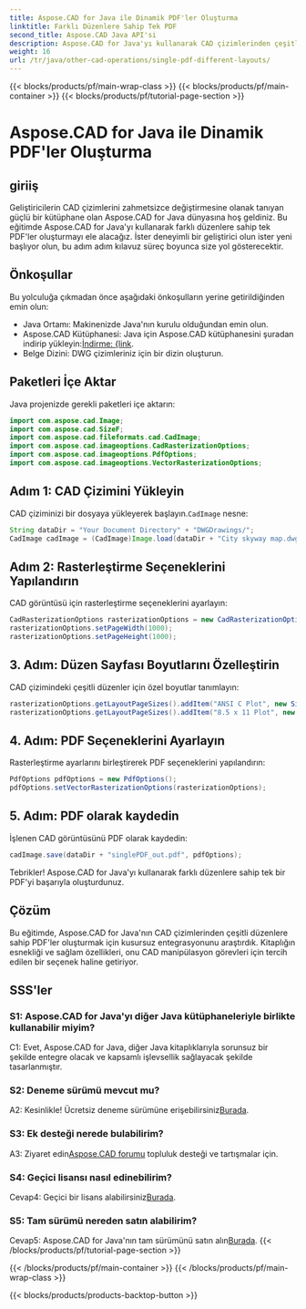 ```yaml
---
title: Aspose.CAD for Java ile Dinamik PDF'ler Oluşturma
linktitle: Farklı Düzenlere Sahip Tek PDF
second_title: Aspose.CAD Java API'si
description: Aspose.CAD for Java'yı kullanarak CAD çizimlerinden çeşitli düzenlerle etkileyici PDF'ler oluşturun. Java geliştiricileri için kolay entegrasyon ve güçlü özellikler.
weight: 16
url: /tr/java/other-cad-operations/single-pdf-different-layouts/
---
```


{{< blocks/products/pf/main-wrap-class >}}
{{< blocks/products/pf/main-container >}}
{{< blocks/products/pf/tutorial-page-section >}}

# Aspose.CAD for Java ile Dinamik PDF'ler Oluşturma

## giriiş

Geliştiricilerin CAD çizimlerini zahmetsizce değiştirmesine olanak tanıyan güçlü bir kütüphane olan Aspose.CAD for Java dünyasına hoş geldiniz. Bu eğitimde Aspose.CAD for Java'yı kullanarak farklı düzenlere sahip tek PDF'ler oluşturmayı ele alacağız. İster deneyimli bir geliştirici olun ister yeni başlıyor olun, bu adım adım kılavuz süreç boyunca size yol gösterecektir.

## Önkoşullar

Bu yolculuğa çıkmadan önce aşağıdaki önkoşulların yerine getirildiğinden emin olun:
- Java Ortamı: Makinenizde Java'nın kurulu olduğundan emin olun.
-  Aspose.CAD Kütüphanesi: Java için Aspose.CAD kütüphanesini şuradan indirip yükleyin:[İndirme: {link](https://releases.aspose.com/cad/java/).
- Belge Dizini: DWG çizimleriniz için bir dizin oluşturun.

## Paketleri İçe Aktar

Java projenizde gerekli paketleri içe aktarın:

```java
import com.aspose.cad.Image;
import com.aspose.cad.SizeF;
import com.aspose.cad.fileformats.cad.CadImage;
import com.aspose.cad.imageoptions.CadRasterizationOptions;
import com.aspose.cad.imageoptions.PdfOptions;
import com.aspose.cad.imageoptions.VectorRasterizationOptions;
```

## Adım 1: CAD Çizimini Yükleyin

 CAD çiziminizi bir dosyaya yükleyerek başlayın.`CadImage` nesne:

```java
String dataDir = "Your Document Directory" + "DWGDrawings/";
CadImage cadImage = (CadImage)Image.load(dataDir + "City skyway map.dwg");
```

## Adım 2: Rasterleştirme Seçeneklerini Yapılandırın

CAD görüntüsü için rasterleştirme seçeneklerini ayarlayın:

```java
CadRasterizationOptions rasterizationOptions = new CadRasterizationOptions();
rasterizationOptions.setPageWidth(1000);
rasterizationOptions.setPageHeight(1000);
```

## 3. Adım: Düzen Sayfası Boyutlarını Özelleştirin

CAD çizimindeki çeşitli düzenler için özel boyutlar tanımlayın:

```java
rasterizationOptions.getLayoutPageSizes().addItem("ANSI C Plot", new SizeF(500, 1000));
rasterizationOptions.getLayoutPageSizes().addItem("8.5 x 11 Plot", new SizeF(1000, 100));
```

## 4. Adım: PDF Seçeneklerini Ayarlayın

Rasterleştirme ayarlarını birleştirerek PDF seçeneklerini yapılandırın:

```java
PdfOptions pdfOptions = new PdfOptions();
pdfOptions.setVectorRasterizationOptions(rasterizationOptions);
```

## 5. Adım: PDF olarak kaydedin

İşlenen CAD görüntüsünü PDF olarak kaydedin:

```java
cadImage.save(dataDir + "singlePDF_out.pdf", pdfOptions);
```

Tebrikler! Aspose.CAD for Java'yı kullanarak farklı düzenlere sahip tek bir PDF'yi başarıyla oluşturdunuz.

## Çözüm

Bu eğitimde, Aspose.CAD for Java'nın CAD çizimlerinden çeşitli düzenlere sahip PDF'ler oluşturmak için kusursuz entegrasyonunu araştırdık. Kitaplığın esnekliği ve sağlam özellikleri, onu CAD manipülasyon görevleri için tercih edilen bir seçenek haline getiriyor.

## SSS'ler

### S1: Aspose.CAD for Java'yı diğer Java kütüphaneleriyle birlikte kullanabilir miyim?

C1: Evet, Aspose.CAD for Java, diğer Java kitaplıklarıyla sorunsuz bir şekilde entegre olacak ve kapsamlı işlevsellik sağlayacak şekilde tasarlanmıştır.

### S2: Deneme sürümü mevcut mu?

 A2: Kesinlikle! Ücretsiz deneme sürümüne erişebilirsiniz[Burada](https://releases.aspose.com/).

### S3: Ek desteği nerede bulabilirim?

 A3: Ziyaret edin[Aspose.CAD forumu](https://forum.aspose.com/c/cad/19) topluluk desteği ve tartışmalar için.

### S4: Geçici lisansı nasıl edinebilirim?

 Cevap4: Geçici bir lisans alabilirsiniz[Burada](https://purchase.aspose.com/temporary-license/).

### S5: Tam sürümü nereden satın alabilirim?

Cevap5: Aspose.CAD for Java'nın tam sürümünü satın alın[Burada](https://purchase.aspose.com/buy).
{{< /blocks/products/pf/tutorial-page-section >}}

{{< /blocks/products/pf/main-container >}}
{{< /blocks/products/pf/main-wrap-class >}}

{{< blocks/products/products-backtop-button >}}
